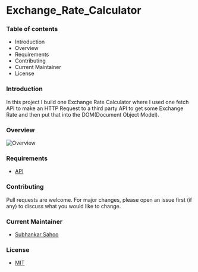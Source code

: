 # Exchange_Rate_Calculator

### Table of contents

- Introduction
- Overview
- Requirements
- Contributing
- Current Maintainer
- License


### Introduction

In this project I build one Exchange Rate Calculator where I used one fetch API to make an HTTP Request to a third party API to get some Exchange Rate and then put that into the DOM(Document Object Model).


### Overview

<img src="https://github.com/sahoo-subha/Exchange_Rate_Calculator/blob/main/README_Image/Main-screen.png" alt="Overview" style="display: inline-block; margin: 0 auto; max-width: 300px">


### Requirements
- [API](https://www.exchangerate-api.com/)



### Contributing

Pull requests are welcome. For major changes, please open an issue first (if any)
to discuss what you would like to change.


### Current Maintainer
- [Subhankar Sahoo](https://github.com/sahoo-subha)

### License

- [MIT](https://github.com/sahoo-subha/Exchange_Rate_Calculator/blob/main/LICENSE)
